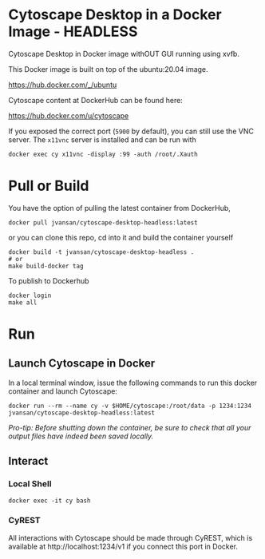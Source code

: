 # Cytoscape Desktop in a Docker Image - HEADLESS

Cytoscape Desktop in Docker image withOUT GUI running using xvfb.

This Docker image is built on top of the ubuntu:20.04 image.

https://hub.docker.com/_/ubuntu

Cytoscape content at DockerHub can be found here:

https://hub.docker.com/u/cytoscape

If you exposed the correct port (`5900` by default), you can still use the VNC server.
The `x11vnc` server is installed and can be run with

```
docker exec cy x11vnc -display :99 -auth /root/.Xauth
```

# Pull or Build

You have the option of pulling the latest container from DockerHub,

```
docker pull jvansan/cytoscape-desktop-headless:latest
```

or you can clone this repo, cd into it and build the container yourself

```
docker build -t jvansan/cytoscape-desktop-headless .
# or
make build-docker tag
```

To publish to Dockerhub

```
docker login
make all
```

# Run

## Launch Cytoscape in Docker

In a local terminal window, issue the following commands to run this docker container and launch Cytoscape:

```
docker run --rm --name cy -v $HOME/cytoscape:/root/data -p 1234:1234 jvansan/cytoscape-desktop-headless:latest
```

_Pro-tip: Before shutting down the container, be sure to check that all your output files have indeed been saved locally._

## Interact

### Local Shell

```
docker exec -it cy bash
```

### CyREST

All interactions with Cytoscape should be made through CyREST, which
is available at http://localhost:1234/v1 if you connect this port in Docker.
